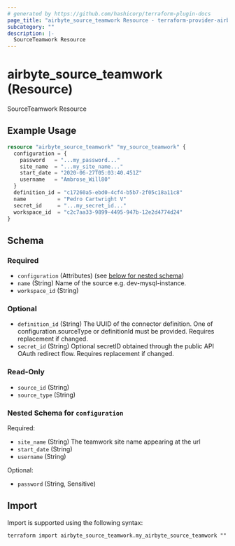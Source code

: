 ```yaml
---
# generated by https://github.com/hashicorp/terraform-plugin-docs
page_title: "airbyte_source_teamwork Resource - terraform-provider-airbyte"
subcategory: ""
description: |-
  SourceTeamwork Resource
---
```


# airbyte_source_teamwork (Resource)

SourceTeamwork Resource

## Example Usage

```terraform
resource "airbyte_source_teamwork" "my_source_teamwork" {
  configuration = {
    password   = "...my_password..."
    site_name  = "...my_site_name..."
    start_date = "2020-06-27T05:03:40.451Z"
    username   = "Ambrose_Will80"
  }
  definition_id = "c17260a5-ebd0-4cf4-b5b7-2f05c18a11c8"
  name          = "Pedro Cartwright V"
  secret_id     = "...my_secret_id..."
  workspace_id  = "c2c7aa33-9899-4495-947b-12e2d4774d24"
}
```

<!-- schema generated by tfplugindocs -->
## Schema

### Required

- `configuration` (Attributes) (see [below for nested schema](#nestedatt--configuration))
- `name` (String) Name of the source e.g. dev-mysql-instance.
- `workspace_id` (String)

### Optional

- `definition_id` (String) The UUID of the connector definition. One of configuration.sourceType or definitionId must be provided. Requires replacement if changed.
- `secret_id` (String) Optional secretID obtained through the public API OAuth redirect flow. Requires replacement if changed.

### Read-Only

- `source_id` (String)
- `source_type` (String)

<a id="nestedatt--configuration"></a>
### Nested Schema for `configuration`

Required:

- `site_name` (String) The teamwork site name appearing at the url
- `start_date` (String)
- `username` (String)

Optional:

- `password` (String, Sensitive)

## Import

Import is supported using the following syntax:

```shell
terraform import airbyte_source_teamwork.my_airbyte_source_teamwork ""
```
